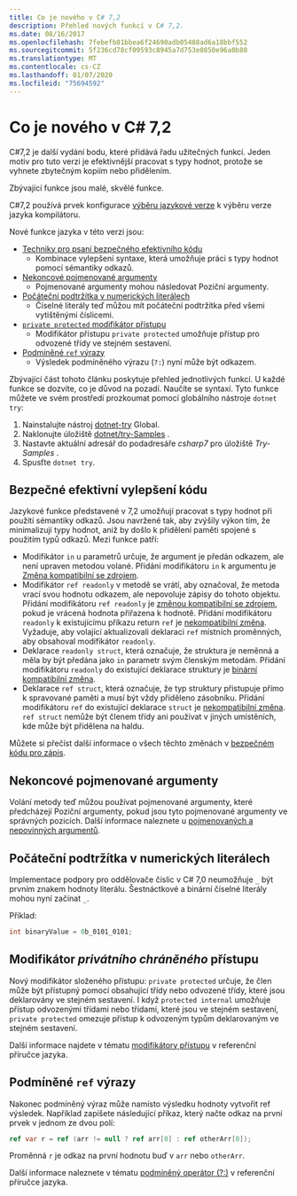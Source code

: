 ```yaml
---
title: Co je nového v C# 7,2
description: Přehled nových funkcí v C# 7,2.
ms.date: 08/16/2017
ms.openlocfilehash: 7febefb81bbea6f24690adb05488ad6a18bbf552
ms.sourcegitcommit: 5f236cd78cf09593c8945a7d753e0850e96a0b80
ms.translationtype: MT
ms.contentlocale: cs-CZ
ms.lasthandoff: 01/07/2020
ms.locfileid: "75694592"
---
```

# <a name="whats-new-in-c-72"></a>Co je nového v C# 7,2

C#7,2 je další vydání bodu, které přidává řadu užitečných funkcí.
Jeden motiv pro tuto verzi je efektivnější pracovat s typy hodnot, protože se vyhnete zbytečným kopiím nebo přidělením.

Zbývající funkce jsou malé, skvělé funkce.

C#7,2 používá prvek konfigurace [výběru jazykové verze](../language-reference/configure-language-version.md) k výběru verze jazyka kompilátoru.

Nové funkce jazyka v této verzi jsou:

- [Techniky pro psaní bezpečného efektivního kódu](#safe-efficient-code-enhancements)
  - Kombinace vylepšení syntaxe, která umožňuje práci s typy hodnot pomocí sémantiky odkazů.
- [Nekoncové pojmenované argumenty](#non-trailing-named-arguments)
  - Pojmenované argumenty mohou následovat Poziční argumenty.
- [Počáteční podtržítka v numerických literálech](#leading-underscores-in-numeric-literals)
  - Číselné literály teď můžou mít počáteční podtržítka před všemi vytištěnými číslicemi.
- [`private protected` modifikátor přístupu](#private-protected-access-modifier)
  - Modifikátor přístupu `private protected` umožňuje přístup pro odvozené třídy ve stejném sestavení.
- [Podmíněné `ref` výrazy](#conditional-ref-expressions)
  - Výsledek podmíněného výrazu (`?:`) nyní může být odkazem.

Zbývající část tohoto článku poskytuje přehled jednotlivých funkcí. U každé funkce se dozvíte, co je důvod na pozadí. Naučíte se syntaxí. Tyto funkce můžete ve svém prostředí prozkoumat pomocí globálního nástroje `dotnet try`:

1. Nainstalujte nástroj [dotnet-try](https://github.com/dotnet/try/blob/master/README.md#setup) Global.
1. Naklonujte úložiště [dotnet/try-Samples](https://github.com/dotnet/try-samples) .
1. Nastavte aktuální adresář do podadresáře *csharp7* pro úložiště *Try-Samples* .
1. Spusťte `dotnet try`.

## <a name="safe-efficient-code-enhancements"></a>Bezpečné efektivní vylepšení kódu

Jazykové funkce představené v 7,2 umožňují pracovat s typy hodnot při použití sémantiky odkazů. Jsou navržené tak, aby zvýšily výkon tím, že minimalizují typy hodnot, aniž by došlo k přidělení paměti spojené s použitím typů odkazů. Mezi funkce patří:

- Modifikátor `in` u parametrů určuje, že argument je předán odkazem, ale není upraven metodou volané. Přidání modifikátoru `in` k argumentu je [Změna kompatibilní se zdrojem](version-update-considerations.md#source-compatible-changes).
- Modifikátor `ref readonly` v metodě se vrátí, aby označoval, že metoda vrací svou hodnotu odkazem, ale nepovoluje zápisy do tohoto objektu. Přidání modifikátoru `ref readonly` je [změnou kompatibilní se zdrojem](version-update-considerations.md#source-compatible-changes), pokud je vrácená hodnota přiřazena k hodnotě. Přidání modifikátoru `readonly` k existujícímu příkazu return `ref` je [nekompatibilní změna](version-update-considerations.md#incompatible-changes). Vyžaduje, aby volající aktualizovali deklaraci `ref` místních proměnných, aby obsahoval modifikátor `readonly`.
- Deklarace `readonly struct`, která označuje, že struktura je neměnná a měla by být předána jako `in` parametr svým členským metodám. Přidání modifikátoru `readonly` do existující deklarace struktury je [binární kompatibilní změna](version-update-considerations.md#binary-compatible-changes).
- Deklarace `ref struct`, která označuje, že typ struktury přistupuje přímo k spravované paměti a musí být vždy přiděleno zásobníku. Přidání modifikátoru `ref` do existující deklarace `struct` je [nekompatibilní změna](version-update-considerations.md#incompatible-changes). `ref struct` nemůže být členem třídy ani používat v jiných umístěních, kde může být přidělena na haldu.

Můžete si přečíst další informace o všech těchto změnách v [bezpečném kódu pro zápis](../write-safe-efficient-code.md).

## <a name="non-trailing-named-arguments"></a>Nekoncové pojmenované argumenty

Volání metody teď můžou používat pojmenované argumenty, které předcházejí Poziční argumenty, pokud jsou tyto pojmenované argumenty ve správných pozicích. Další informace naleznete u [pojmenovaných a nepovinných argumentů](../programming-guide/classes-and-structs/named-and-optional-arguments.md).

## <a name="leading-underscores-in-numeric-literals"></a>Počáteční podtržítka v numerických literálech

Implementace podpory pro oddělovače číslic v C# 7,0 neumožňuje `_` být prvním znakem hodnoty literálu. Šestnáctkové a binární číselné literály mohou nyní začínat `_`.

Příklad:

```csharp
int binaryValue = 0b_0101_0101;
```

## <a name="private-protected-access-modifier"></a>Modifikátor *privátního chráněného* přístupu

Nový modifikátor složeného přístupu: `private protected` určuje, že člen může být přístupný pomocí obsahující třídy nebo odvozené třídy, které jsou deklarovány ve stejném sestavení. I když `protected internal` umožňuje přístup odvozenými třídami nebo třídami, které jsou ve stejném sestavení, `private protected` omezuje přístup k odvozeným typům deklarovaným ve stejném sestavení.

Další informace najdete v tématu [modifikátory přístupu](../language-reference/keywords/access-modifiers.md) v referenční příručce jazyka.

## <a name="conditional-ref-expressions"></a>Podmíněné `ref` výrazy

Nakonec podmíněný výraz může namísto výsledku hodnoty vytvořit ref výsledek. Například zapíšete následující příkaz, který načte odkaz na první prvek v jednom ze dvou polí:

```csharp
ref var r = ref (arr != null ? ref arr[0] : ref otherArr[0]);
```

Proměnná `r` je odkaz na první hodnotu buď v `arr` nebo `otherArr`.

Další informace naleznete v tématu [podmíněný operátor (?:)](../language-reference/operators/conditional-operator.md) v referenční příručce jazyka.
